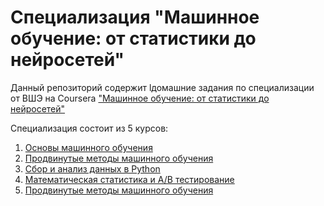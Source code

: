 # Специализация "Машинное обучение: от статистики до нейросетей"
Данный репозиторий содержит lдомашние задания по специализации от ВШЭ на Coursera ["Машинное обучение: от статистики до нейросетей"](https://www.coursera.org/specializations/machine-learning-from-statistics-to-neural-networks)

Специализация состоит из 5 курсов:
1. [Основы машинного обучения](https://github.com/AlekseiIvanov93/courses/blob/master/ML-from-Statistics-to-Neural-Networks/02.machine_learning_foundations/README.md)
2. [Продвинутые методы машинного обучения]()
3. [Сбор и анализ данных в Python]()
4. [Математическая статистика и А/В тестирование]()
5. [Продвинутые методы машинного обучения]()
